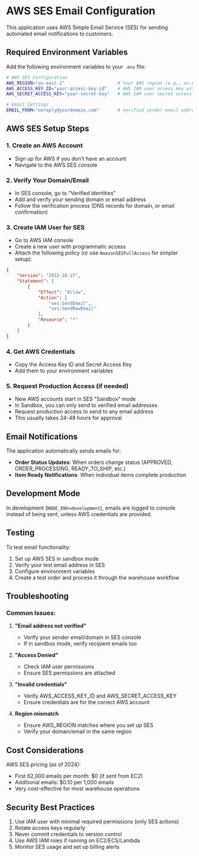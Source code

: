 # AWS SES Email Configuration

This application uses AWS Simple Email Service (SES) for sending automated email notifications to customers.

## Required Environment Variables

Add the following environment variables to your `.env` file:

```bash
# AWS SES Configuration
AWS_REGION="us-east-1"                    # Your AWS region (e.g., us-east-1, us-west-2, eu-west-1)
AWS_ACCESS_KEY_ID="your-access-key-id"    # AWS IAM user access key with SES permissions
AWS_SECRET_ACCESS_KEY="your-secret-key"   # AWS IAM user secret access key

# Email Settings
EMAIL_FROM="noreply@yourdomain.com"       # Verified sender email address in SES
```

## AWS SES Setup Steps

### 1. Create an AWS Account
- Sign up for AWS if you don't have an account
- Navigate to the AWS SES console

### 2. Verify Your Domain/Email
- In SES console, go to "Verified identities"
- Add and verify your sending domain or email address
- Follow the verification process (DNS records for domain, or email confirmation)

### 3. Create IAM User for SES
- Go to AWS IAM console
- Create a new user with programmatic access
- Attach the following policy (or use `AmazonSESFullAccess` for simpler setup):

```json
{
    "Version": "2012-10-17",
    "Statement": [
        {
            "Effect": "Allow",
            "Action": [
                "ses:SendEmail",
                "ses:SendRawEmail"
            ],
            "Resource": "*"
        }
    ]
}
```

### 4. Get AWS Credentials
- Copy the Access Key ID and Secret Access Key
- Add them to your environment variables

### 5. Request Production Access (if needed)
- New AWS accounts start in SES "Sandbox" mode
- In Sandbox, you can only send to verified email addresses
- Request production access to send to any email address
- This usually takes 24-48 hours for approval

## Email Notifications

The application automatically sends emails for:

- **Order Status Updates**: When orders change status (APPROVED, ORDER_PROCESSING, READY_TO_SHIP, etc.)
- **Item Ready Notifications**: When individual items complete production

## Development Mode

In development (`NODE_ENV=development`), emails are logged to console instead of being sent, unless AWS credentials are provided.

## Testing

To test email functionality:

1. Set up AWS SES in sandbox mode
2. Verify your test email address in SES
3. Configure environment variables
4. Create a test order and process it through the warehouse workflow

## Troubleshooting

### Common Issues:

1. **"Email address not verified"**
   - Verify your sender email/domain in SES console
   - If in sandbox mode, verify recipient emails too

2. **"Access Denied"**
   - Check IAM user permissions
   - Ensure SES permissions are attached

3. **"Invalid credentials"**
   - Verify AWS_ACCESS_KEY_ID and AWS_SECRET_ACCESS_KEY
   - Ensure credentials are for the correct AWS account

4. **Region mismatch**
   - Ensure AWS_REGION matches where you set up SES
   - Verify your domain/email in the same region

## Cost Considerations

AWS SES pricing (as of 2024):
- First 62,000 emails per month: $0 (if sent from EC2)
- Additional emails: $0.10 per 1,000 emails
- Very cost-effective for most warehouse operations

## Security Best Practices

1. Use IAM user with minimal required permissions (only SES actions)
2. Rotate access keys regularly
3. Never commit credentials to version control
4. Use AWS IAM roles if running on EC2/ECS/Lambda
5. Monitor SES usage and set up billing alerts 